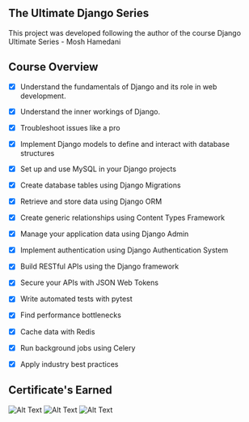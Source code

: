 ## The Ultimate Django Series
This project was developed following the author of the course Django Ultimate Series - Mosh Hamedani

## Course Overview

- [x] Understand the fundamentals of Django and its role in web development.
- [x] Understand the inner workings of Django.
- [X] Troubleshoot issues like a pro
- [X] Implement Django models to define and interact with database structures
- [X] Set up and use MySQL in your Django projects
- [X] Create database tables using Django Migrations
- [X] Retrieve and store data using Django ORM
- [X] Create generic relationships using Content Types Framework
- [X] Manage your application data using Django Admin
- [X] Implement authentication using Django Authentication System
- [X] Build RESTful APIs using the Django framework
- [X] Secure your APIs with JSON Web Tokens
- [X] Write automated tests with pytest
- [X] Find performance bottlenecks
- [X] Cache data with Redis
- [X] Run background jobs using Celery
- [X] Apply industry best practices


## Certificate's Earned
![Alt Text](https://i.ibb.co/7K37SGn/certificate-of-completion-for-the-ultimate-django-series-part-1.jpg)
![Alt Text](https://i.ibb.co/VwbfvyF/certificate-of-completion-for-the-ultimate-django-series-part-2.jpg)
![Alt Text](https://i.ibb.co/mcD355Y/1-the-ultimate-django-series-part-1.jpg)
